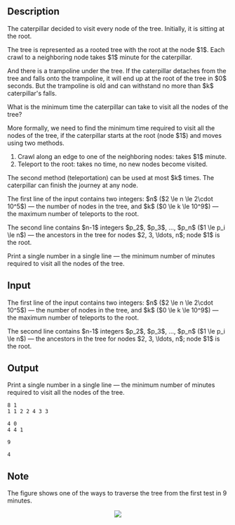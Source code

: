 ## Description

<div><p>The caterpillar decided to visit every node of the tree. Initially, it is sitting at the root.</p><p>The tree is represented as a rooted tree with the root at the node $1$. Each crawl to a neighboring node takes $1$ minute for the caterpillar. </p><p>And there is a trampoline under the tree. If the caterpillar detaches from the tree and falls onto the trampoline, it will end up at the root of the tree in $0$ seconds. But the trampoline is old and can withstand no more than $k$ caterpillar's falls.</p><p>What is the minimum time the caterpillar can take to visit all the nodes of the tree?</p><p>More formally, we need to find the minimum time required to visit all the nodes of the tree, if the caterpillar starts at the root (node $1$) and moves using two methods.</p><ol> <li>  Crawl along an edge to one of the neighboring nodes: takes $1$ minute. </li><li>  Teleport to the root: takes no time,  no new nodes become visited. </li></ol><p>The second method (teleportation) can be used at most $k$ times. The caterpillar can finish the journey at any node.</p></div><div class="input-specification"><p>The first line of the input contains two integers: $n$ ($2 \le n \le 2\cdot 10^5$)&nbsp;— the number of nodes in the tree, and $k$ ($0 \le k \le 10^9$)&nbsp;— the maximum number of teleports to the root.</p><p>The second line contains $n-1$ integers $p_2$, $p_3$, ..., $p_n$ ($1 \le p_i \le n$)&nbsp;— the ancestors in the tree for nodes $2, 3, \ldots, n$; node $1$ is the root.</p></div><div class="output-specification"><p>Print a single number in a single line&nbsp;— the minimum number of minutes required to visit all the nodes of the tree.</p></div>

## Input

<p>The first line of the input contains two integers: $n$ ($2 \le n \le 2\cdot 10^5$)&nbsp;— the number of nodes in the tree, and $k$ ($0 \le k \le 10^9$)&nbsp;— the maximum number of teleports to the root.</p><p>The second line contains $n-1$ integers $p_2$, $p_3$, ..., $p_n$ ($1 \le p_i \le n$)&nbsp;— the ancestors in the tree for nodes $2, 3, \ldots, n$; node $1$ is the root.</p>

## Output

<p>Print a single number in a single line&nbsp;— the minimum number of minutes required to visit all the nodes of the tree.</p>





```input1
8 1
1 1 2 2 4 3 3
```




```input2
4 0
4 4 1
```




```output1
9
```




```output2
4
```



## Note

<p>The figure shows one of the ways to traverse the tree from the first test in 9 minutes. </p><center>  <img class="tex-graphics" src="file://PTsucdVZ.png" style="max-width: 100.0%;max-height: 100.0%;"> </center>
